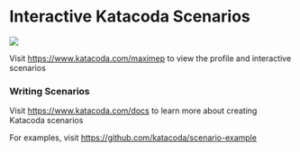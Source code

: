 # Interactive Katacoda Scenarios

[![](http://shields.katacoda.com/katacoda/maximep/count.svg)](https://www.katacoda.com/maximep "Get your profile on Katacoda.com")

Visit https://www.katacoda.com/maximep to view the profile and interactive scenarios

### Writing Scenarios
Visit https://www.katacoda.com/docs to learn more about creating Katacoda scenarios

For examples, visit https://github.com/katacoda/scenario-example
